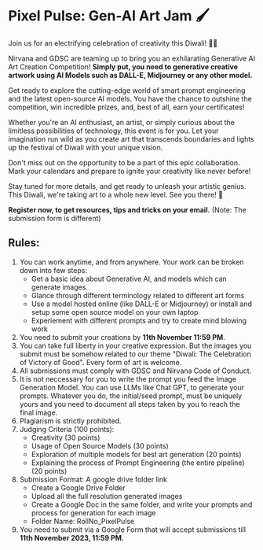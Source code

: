 # Pixel Pulse: Gen-AI Art Jam 🖌️

Join us for an electrifying celebration of creativity this Diwali! 🎨✨

Nirvana and GDSC are teaming up to bring you an exhilarating Generative AI Art Creation Competition! **Simply put, you need to generative creative artwork using AI Models such as DALL-E, Midjourney or any other model.**

Get ready to explore the cutting-edge world of smart prompt engineering and the latest open-source AI models. You have the chance to outshine the competition, win incredible prizes, and, best of all, earn your certificates!

Whether you're an AI enthusiast, an artist, or simply curious about the limitless possibilities of technology, this event is for you. Let your imagination run wild as you create art that transcends boundaries and lights up the festival of Diwali with your unique vision.

Don't miss out on the opportunity to be a part of this epic collaboration. Mark your calendars and prepare to ignite your creativity like never before!

Stay tuned for more details, and get ready to unleash your artistic genius. This Diwali, we're taking art to a whole new level. See you there! 🎉

**Register now, to get resources, tips and tricks on your email.** (Note: The submission form is different)

## Rules:

1. You can work anytime, and from anywhere. Your work can be broken down into few steps:
	- Get a basic idea about Generative AI, and models which can generate images.
	- Glance through different terminology related to different art forms
	- Use a model hosted online (like DALL-E or Midjourney) or install and setup some open source model on your own laptop
	- Experiement with different prompts and try to create mind blowing work
1. You need to submit your creations by **11th November 11:59 PM**.
2. You can take full liberty in your creative expression. But the images you submit must be somehow related to our theme "Diwali: The Celebration of Victory of Good". Every form of art is welcome.
3. All submissions must comply with GDSC and Nirvana Code of Conduct.
4. It is not neccessary for you to write the prompt you feed the Image Generation Model. You can use LLMs like Chat GPT, to generate your prompts. Whatever you do, the initial/seed prompt, must be uniquely yours and you need to document all steps taken by you to reach the final image.
5. Plagiarism is strictly prohibited.
6. Judging Criteria (100 points):
	- Creativity (30 points)
	- Usage of Open Source Models (30 points)
	- Exploration of multiple models for best art generation (20 points)
	- Explaining the process of Prompt Engineering (the entire pipeline) (20 points)
7. Submission Format: A google drive folder link
	- Create a Google Drive Folder
	- Upload all the full resolution generated images
	- Create a Google Doc in the same folder, and write your prompts and process for generation for each image
	- Folder Name: RollNo_PixelPulse
8. You need to submit via a Google Form that will accept submissions till **11th November 2023, 11:59 PM.**
